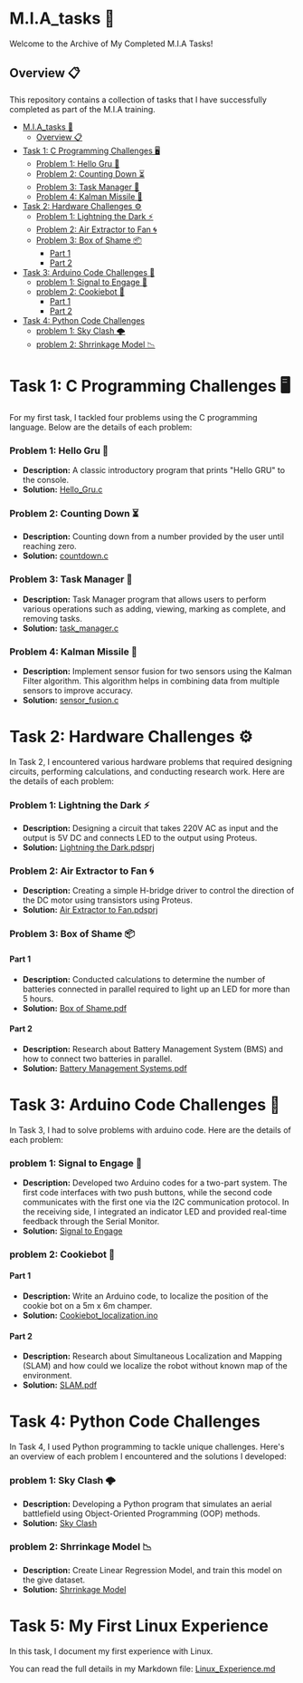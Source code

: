 # M.I.A_tasks 🚀
Welcome to the Archive of My Completed M.I.A Tasks!
## Overview 📋
This repository contains a collection of tasks that I have successfully completed as part of the M.I.A training.
- [M.I.A\_tasks 🚀](#mia_tasks-)
  - [Overview 📋](#overview-)
- [Task 1: C Programming Challenges 🖥️](#task-1-c-programming-challenges-️)
    - [Problem 1: Hello Gru 👋](#problem-1-hello-gru-)
    - [Problem 2: Counting Down ⏳](#problem-2-counting-down-)
    - [Problem 3: Task Manager 📅](#problem-3-task-manager-)
    - [Problem 4: Kalman Missile 🚀](#problem-4-kalman-missile-)
- [Task 2: Hardware Challenges ⚙️](#task-2-hardware-challenges-️)
    - [Problem 1: Lightning the Dark ⚡](#problem-1-lightning-the-dark-)
    - [Problem 2: Air Extractor to Fan 🌀](#problem-2-air-extractor-to-fan-)
    - [Problem 3: Box of Shame 📦](#problem-3-box-of-shame-)
      - [Part 1](#part-1)
      - [Part 2](#part-2)
- [Task 3: Arduino Code Challenges 🤖](#task-3-arduino-code-challenges-)
    - [problem 1: Signal to Engage 📨](#problem-1-signal-to-engage-)
    - [problem 2: Cookiebot 🍪](#problem-2-cookiebot-)
      - [Part 1](#part-1-1)
      - [Part 2](#part-2-1)
- [Task 4: Python Code Challenges](#task-4-python-code-challenges)
    - [problem 1: Sky Clash 🌩️](#problem-1-sky-clash-️)
    - [problem 2: Shrrinkage Model 📉](#problem-2-shrrinkage-model-)

# Task 1: C Programming Challenges 🖥️
For my first task, I tackled four problems using the C programming language. Below are the details of each problem:
### Problem 1: Hello Gru 👋
- **Description:** A classic introductory program that prints "Hello GRU" to the console.
- **Solution:** [Hello_Gru.c](https://github.com/ZiadMohamedElsayed/M.I.A_tasks/blob/Task_1/Task%201/Hello_Gru.c)
### Problem 2: Counting Down ⏳
- **Description:** Counting down from a number provided by the user until reaching zero.
- **Solution:** [countdown.c](https://github.com/ZiadMohamedElsayed/M.I.A_tasks/blob/Task_1/Task%201/Counting_Down.c)
### Problem 3: Task Manager 📅
- **Description:** Task Manager program that allows users to perform various operations such as adding, viewing, marking as complete, and removing tasks.
- **Solution:** [task_manager.c](https://github.com/ZiadMohamedElsayed/M.I.A_tasks/blob/Task_1/Task%201/Task_Manager.c)
### Problem 4: Kalman Missile 🚀
- **Description:** Implement sensor fusion for two sensors using the Kalman Filter algorithm. This algorithm helps in combining data from multiple sensors to improve accuracy.
- **Solution:** [sensor_fusion.c](https://github.com/ZiadMohamedElsayed/M.I.A_tasks/blob/Task_1/Task%201/Kalman_Missile.c)

# Task 2: Hardware Challenges ⚙️
In Task 2, I encountered various hardware problems that required designing circuits, performing calculations, and conducting research work. Here are the details of each problem:
### Problem 1: Lightning the Dark ⚡
- **Description:** Designing a circuit that takes 220V AC as input and the output is 5V DC and connects LED to the output using Proteus.
- **Solution:** [Lightning the Dark.pdsprj](https://github.com/ZiadMohamedElsayed/M.I.A_tasks/blob/Task_2/Task_2/Task2_1/Lightning%20the%20Dark.pdsprj)

### Problem 2: Air Extractor to Fan 🌀
- **Description:** Creating a simple H-bridge driver to control the direction of the DC motor using transistors using Proteus.
- **Solution:** [Air Extractor to Fan.pdsprj](https://github.com/ZiadMohamedElsayed/M.I.A_tasks/blob/Task_2/Task_2/Task2_2/Air%20Extractor%20to%20Fan.pdsprj)

### Problem 3: Box of Shame 📦
#### Part 1
- **Description:** Conducted calculations to determine the number of batteries connected in parallel required to light up an LED for more than 5 hours.
- **Solution:** [Box of Shame.pdf](https://github.com/ZiadMohamedElsayed/M.I.A_tasks/blob/Task_2/Task_2/Task2_3/Box%20of%20Shame.pdf)
#### Part 2
- **Description:** Research about Battery Management System (BMS) and how to connect two batteries in parallel.
- **Solution:** [Battery Management Systems.pdf
](https://github.com/ZiadMohamedElsayed/M.I.A_tasks/blob/Task_2/Task_2/Task2_3/Battery%20Management%20Systems.pdf)

# Task 3: Arduino Code Challenges 🤖
In Task 3, I had to solve problems with arduino code. Here are the details of each problem:

### problem 1: Signal to Engage 📨
- **Description:** Developed two Arduino codes for a two-part system. The first code interfaces with two push buttons, while the second code communicates with the first one via the I2C communication protocol. In the receiving side, I integrated an indicator LED and provided real-time feedback through the Serial Monitor.
- **Solution:** [Signal to Engage](https://github.com/ZiadMohamedElsayed/M.I.A_tasks/tree/Task_3/Task3_1)
### problem 2: Cookiebot 🍪
#### Part 1
- **Description:** Write an Arduino code, to localize the position of the cookie bot on a 5m x 6m champer.
- **Solution:** [Cookiebot_localization.ino](https://github.com/ZiadMohamedElsayed/M.I.A_tasks/blob/Task_3/Task3_2/Cookiebot_localization.ino)
#### Part 2
- **Description:** Research about
Simultaneous Localization and Mapping (SLAM) and how could we localize the robot without known map of the environment.
- **Solution:** [SLAM.pdf
](https://github.com/ZiadMohamedElsayed/M.I.A_tasks/blob/Task_3/Task3_2/SLAM.pdf)

# Task 4: Python Code Challenges
In Task 4, I used Python programming to tackle unique challenges. Here's an overview of each problem I encountered and the solutions I developed:

### problem 1: Sky Clash 🌩️
- **Description:** Developing a Python program that simulates an aerial battlefield using Object-Oriented Programming (OOP) methods.
- **Solution:** [Sky Clash](https://github.com/ZiadMohamedElsayed/M.I.A_tasks/tree/Task_4/Task4_1)
### problem 2: Shrrinkage Model 📉
- **Description:** Create Linear Regression Model, and train this model on the give dataset.
- **Solution:** [Shrrinkage Model](https://github.com/ZiadMohamedElsayed/M.I.A_tasks/tree/Task_4/Task4_2)

# Task 5: My First Linux Experience

In this task, I document my first experience with Linux.

You can read the full details in my Markdown file: [Linux_Experience.md](https://github.com/ZiadMohamedElsayed/M.I.A_tasks/blob/Task_5/Linux_Experience.md)
